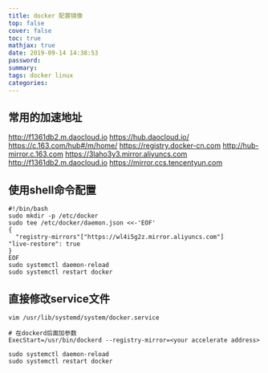 ```yaml
---
title: docker 配置镜像
top: false
cover: false
toc: true
mathjax: true
date: 2019-09-14 14:38:53
password:
summary:
tags: docker linux
categories:
---
```


## 常用的加速地址
http://f1361db2.m.daocloud.io
https://hub.daocloud.io/
https://c.163.com/hub#/m/home/
https://registry.docker-cn.com
http://hub-mirror.c.163.com
https://3laho3y3.mirror.aliyuncs.com
http://f1361db2.m.daocloud.io
https://mirror.ccs.tencentyun.com

## 使用shell命令配置
```shell
#!/bin/bash
sudo mkdir -p /etc/docker
sudo tee /etc/docker/daemon.json <<-'EOF'
{
  "registry-mirrors"["https://wl4i5g2z.mirror.aliyuncs.com"]
"live-restore": true
}
EOF
sudo systemctl daemon-reload
sudo systemctl restart docker
```

## 直接修改service文件
```
vim /usr/lib/systemd/system/docker.service

# 在dockerd后面加参数
ExecStart=/usr/bin/dockerd --registry-mirror=<your accelerate address>

sudo systemctl daemon-reload
sudo systemctl restart docker
```
